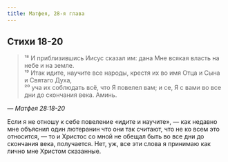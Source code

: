 ```yaml
---
title: Матфея, 28-я глава
---
```


## Стихи 18-20

> ¹⁸ И приблизившись Иисус сказал им: дана Мне всякая власть на небе и на земле.  
> ¹⁹ Итак идите, научите все народы, крестя их во имя Отца и Сына и Святаго Духа,  
> ²⁰ уча их соблюдать всё, что Я повелел вам; и се, Я с вами во все дни до скончания века. Аминь.

— <cite>Матфея&nbsp;28:18-20</cite>

Если я не отношу к себе повеление «идите и научите», — как недавно мне объяснил один лютеранин что они так считают,
что не ко всем это относится, — то и Христос со мной не обещал быть во все дни до скончания века, получается.
Нет, уж, все эти слова я принимаю как лично мне Христом сказанные.
